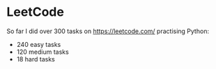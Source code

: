 # LeetCode
So far I did over 300 tasks on https://leetcode.com/ practising Python:
- 240 easy tasks
- 120 medium tasks
- 18 hard tasks
